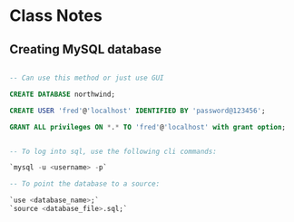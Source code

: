 # Class Notes

## Creating MySQL database

``` SQL

-- Can use this method or just use GUI

CREATE DATABASE northwind;

CREATE USER 'fred'@'localhost' IDENTIFIED BY 'password@123456';

GRANT ALL privileges ON *.* TO 'fred'@'localhost' with grant option;

```

```SQL

-- To log into sql, use the following cli commands:

`mysql -u <username> -p`

-- To point the database to a source:

`use <database_name>;`
`source <database_file>.sql;`

```
